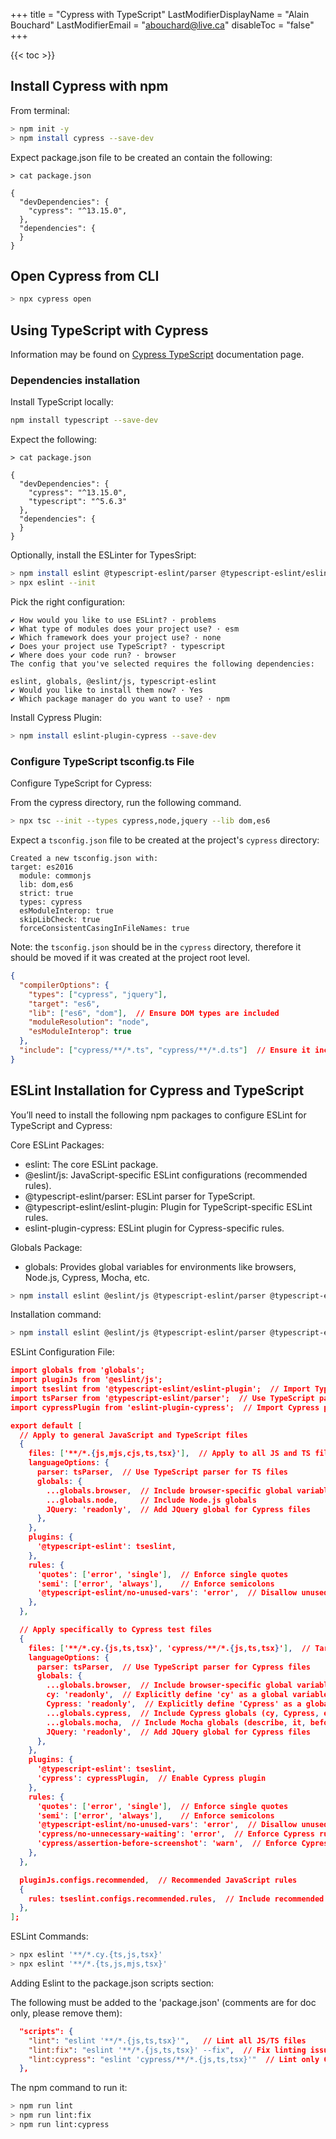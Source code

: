 +++
title = "Cypress with TypeScript"
LastModifierDisplayName = "Alain Bouchard"
LastModifierEmail = "abouchard@live.ca"
disableToc = "false"
+++

{{< toc >}}

## Install Cypress with npm

From terminal:

```bash
> npm init -y
> npm install cypress --save-dev
```

Expect package.json file to be created an contain the following:

```cli
> cat package.json

{
  "devDependencies": {
    "cypress": "^13.15.0",
  },
  "dependencies": {
  }
}
```

## Open Cypress from CLI

```bash
> npx cypress open
```

## Using TypeScript with Cypress

Information may be found on [Cypress TypeScript] documentation page.

### Dependencies installation

Install TypeScript locally:

```bash
npm install typescript --save-dev
```

Expect the following:

```cli
> cat package.json

{
  "devDependencies": {
    "cypress": "^13.15.0",
    "typescript": "^5.6.3"    
  },
  "dependencies": {
  }
}
```

Optionally, install the ESLinter for TypesSript:

```bash
> npm install eslint @typescript-eslint/parser @typescript-eslint/eslint-plugin --save-dev
> npx eslint --init
```

Pick the right configuration:

```text
✔ How would you like to use ESLint? · problems
✔ What type of modules does your project use? · esm
✔ Which framework does your project use? · none
✔ Does your project use TypeScript? · typescript
✔ Where does your code run? · browser
The config that you've selected requires the following dependencies:

eslint, globals, @eslint/js, typescript-eslint
✔ Would you like to install them now? · Yes
✔ Which package manager do you want to use? · npm
```

Install Cypress Plugin:
```bash
> npm install eslint-plugin-cypress --save-dev
```



### Configure TypeScript tsconfig.ts File

Configure TypeScript for Cypress:

From the cypress directory, run the following command.

```bash
> npx tsc --init --types cypress,node,jquery --lib dom,es6
```

Expect a `tsconfig.json` file to be created at the project's `cypress` directory:

```cli
Created a new tsconfig.json with:                                                  target: es2016
  module: commonjs
  lib: dom,es6
  strict: true
  types: cypress
  esModuleInterop: true
  skipLibCheck: true
  forceConsistentCasingInFileNames: true
```

Note: the `tsconfig.json` should be in the `cypress` directory, therefore it should be moved if it was created at the project root level.

```json
{
  "compilerOptions": {
    "types": ["cypress", "jquery"],
    "target": "es6",
    "lib": ["es6", "dom"],  // Ensure DOM types are included
    "moduleResolution": "node",
    "esModuleInterop": true
  },
  "include": ["cypress/**/*.ts", "cypress/**/*.d.ts"]  // Ensure it includes Cypress TypeScript files
}
```

## ESLint Installation for Cypress and TypeScript

You’ll need to install the following npm packages to configure ESLint for TypeScript and Cypress:

Core ESLint Packages:

- eslint: The core ESLint package.
- @eslint/js: JavaScript-specific ESLint configurations (recommended rules).
- @typescript-eslint/parser: ESLint parser for TypeScript.
- @typescript-eslint/eslint-plugin: Plugin for TypeScript-specific ESLint rules.
- eslint-plugin-cypress: ESLint plugin for Cypress-specific rules.

Globals Package:

- globals: Provides global variables for environments like browsers, Node.js, Cypress, Mocha, etc.

```bash
> npm install eslint @eslint/js @typescript-eslint/parser @typescript-eslint/eslint-plugin eslint-plugin-cypress globals --save-dev
```

Installation command:
```bash
> npm install eslint @eslint/js @typescript-eslint/parser @typescript-eslint/eslint-plugin eslint-plugin-cypress globals --save-dev
```

ESLint Configuration File:

```json
import globals from 'globals';
import pluginJs from '@eslint/js';
import tseslint from '@typescript-eslint/eslint-plugin';  // Import TypeScript plugin
import tsParser from '@typescript-eslint/parser';  // Use TypeScript parser
import cypressPlugin from 'eslint-plugin-cypress';  // Import Cypress plugin

export default [
  // Apply to general JavaScript and TypeScript files
  {
    files: ['**/*.{js,mjs,cjs,ts,tsx}'],  // Apply to all JS and TS files
    languageOptions: {
      parser: tsParser,  // Use TypeScript parser for TS files
      globals: {
        ...globals.browser,  // Include browser-specific global variables
        ...globals.node,     // Include Node.js globals
        JQuery: 'readonly',  // Add JQuery global for Cypress files
      },
    },
    plugins: {
      '@typescript-eslint': tseslint,
    },
    rules: {
      'quotes': ['error', 'single'],  // Enforce single quotes
      'semi': ['error', 'always'],    // Enforce semicolons
      '@typescript-eslint/no-unused-vars': 'error',  // Disallow unused variables
    },
  },

  // Apply specifically to Cypress test files
  {
    files: ['**/*.cy.{js,ts,tsx}', 'cypress/**/*.{js,ts,tsx}'],  // Target Cypress test files
    languageOptions: {
      parser: tsParser,  // Use TypeScript parser for Cypress files
      globals: {
        ...globals.browser,  // Include browser-specific global variables
        cy: 'readonly',  // Explicitly define 'cy' as a global variable
        Cypress: 'readonly',  // Explicitly define 'Cypress' as a global variable
        ...globals.cypress,  // Include Cypress globals (cy, Cypress, etc.)
        ...globals.mocha,  // Include Mocha globals (describe, it, beforeEach, etc.)
        JQuery: 'readonly',  // Add JQuery global for Cypress files
      },
    },
    plugins: {
      '@typescript-eslint': tseslint,
      'cypress': cypressPlugin,  // Enable Cypress plugin
    },
    rules: {
      'quotes': ['error', 'single'],  // Enforce single quotes
      'semi': ['error', 'always'],    // Enforce semicolons
      '@typescript-eslint/no-unused-vars': 'error',  // Disallow unused variables
      'cypress/no-unnecessary-waiting': 'error',  // Enforce Cypress rule
      'cypress/assertion-before-screenshot': 'warn',  // Enforce Cypress rule
    },
  },

  pluginJs.configs.recommended,  // Recommended JavaScript rules
  {
    rules: tseslint.configs.recommended.rules,  // Include recommended TypeScript rules
  },
];
```

ESLint Commands:

```bash
> npx eslint '**/*.cy.{ts,js,tsx}'
> npx eslint '**/*.{ts,js,mjs,tsx}'
```

Adding Eslint to the package.json scripts section:

The following must be added to the 'package.json' (comments are for doc only, please remove them):

```json
  "scripts": {
    "lint": "eslint '**/*.{js,ts,tsx}'",   // Lint all JS/TS files
    "lint:fix": "eslint '**/*.{js,ts,tsx}' --fix",  // Fix linting issues
    "lint:cypress": "eslint 'cypress/**/*.{js,ts,tsx}'"  // Lint only Cypress test files
  },
```

The npm command to run it:

```bash
> npm run lint
> npm run lint:fix
> npm run lint:cypress
```

<!-- References and links -->

[Cypress TypeScript]: https://docs.cypress.io/guides/tooling/typescript-support

